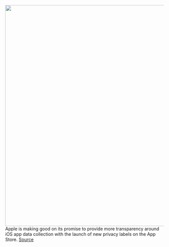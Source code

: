 <img src='https://cdn.vox-cdn.com/thumbor/TkVkFpVPO85zFh-pIa-NjnyDiUQ=/0x0:2040x1360/1200x800/filters:focal(857x517:1183x843)/cdn.vox-cdn.com/uploads/chorus_image/image/68510742/acastro_180604_1777_apple_wwdc_0003.0.jpg' width='700px' /><br/>
Apple is making good on its promise to provide more transparency around iOS app data collection with the launch of new privacy labels on the App Store.
<a href='https://www.theverge.com/2020/12/14/22174017/apple-app-store-new-privacy-labels-ios-apps-public'> Source <a/>